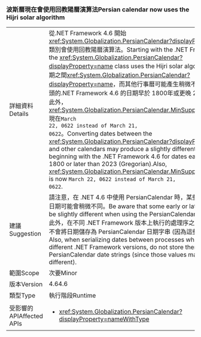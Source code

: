 ### <a name="persian-calendar-now-uses-the-hijri-solar-algorithm"></a><span data-ttu-id="c7adc-101">波斯曆現在會使用回教陽曆演算法</span><span class="sxs-lookup"><span data-stu-id="c7adc-101">Persian calendar now uses the Hijri solar algorithm</span></span>

|   |   |
|---|---|
|<span data-ttu-id="c7adc-102">詳細資料</span><span class="sxs-lookup"><span data-stu-id="c7adc-102">Details</span></span>|<span data-ttu-id="c7adc-103">從.NET Framework 4.6 開始<xref:System.Globalization.PersianCalendar?displayProperty=name>類別會使用回教陽曆演算法。</span><span class="sxs-lookup"><span data-stu-id="c7adc-103">Starting with the .NET Framework 4.6, the <xref:System.Globalization.PersianCalendar?displayProperty=name> class uses the Hijri solar algorithm.</span></span> <span data-ttu-id="c7adc-104">轉換日期之間<xref:System.Globalization.PersianCalendar?displayProperty=name>，而其他行事曆可能產生稍微不同的結果以開頭的.NET Framework 4.6 的日期早於 1800年或更晚 2023 （西曆）。此外，<xref:System.Globalization.PersianCalendar.MinSupportedDateTime>現在<code>March 22, 0622 instead of March 21, 0622</code>。</span><span class="sxs-lookup"><span data-stu-id="c7adc-104">Converting dates between the <xref:System.Globalization.PersianCalendar?displayProperty=name> and other calendars may produce a slightly different result beginning with the .NET Framework 4.6 for dates earlier than 1800 or later than 2023 (Gregorian).Also, <xref:System.Globalization.PersianCalendar.MinSupportedDateTime> is now <code>March 22, 0622 instead of March 21, 0622</code>.</span></span>|
|<span data-ttu-id="c7adc-105">建議</span><span class="sxs-lookup"><span data-stu-id="c7adc-105">Suggestion</span></span>|<span data-ttu-id="c7adc-106">請注意，在 .NET 4.6 中使用 PersianCalendar 時，某些較早或較晚的日期可能會稍微不同。</span><span class="sxs-lookup"><span data-stu-id="c7adc-106">Be aware that some early or late dates may be slightly different when using the PersianCalendar in .NET 4.6.</span></span> <span data-ttu-id="c7adc-107">此外，在不同 .NET Framework 版本上執行的處理序之間序列化日期，不會將日期儲存為 PersianCalendar 日期字串 (因為這些值可能不同)。</span><span class="sxs-lookup"><span data-stu-id="c7adc-107">Also, when serializing dates between processes which may run on different .NET Framework versions, do not store them as PersianCalendar date strings (since those values may be different).</span></span>|
|<span data-ttu-id="c7adc-108">範圍</span><span class="sxs-lookup"><span data-stu-id="c7adc-108">Scope</span></span>|<span data-ttu-id="c7adc-109">次要</span><span class="sxs-lookup"><span data-stu-id="c7adc-109">Minor</span></span>|
|<span data-ttu-id="c7adc-110">版本</span><span class="sxs-lookup"><span data-stu-id="c7adc-110">Version</span></span>|<span data-ttu-id="c7adc-111">4.6</span><span class="sxs-lookup"><span data-stu-id="c7adc-111">4.6</span></span>|
|<span data-ttu-id="c7adc-112">類型</span><span class="sxs-lookup"><span data-stu-id="c7adc-112">Type</span></span>|<span data-ttu-id="c7adc-113">執行階段</span><span class="sxs-lookup"><span data-stu-id="c7adc-113">Runtime</span></span>|
|<span data-ttu-id="c7adc-114">受影響的 API</span><span class="sxs-lookup"><span data-stu-id="c7adc-114">Affected APIs</span></span>|<ul><li><xref:System.Globalization.PersianCalendar?displayProperty=nameWithType></li></ul>|

